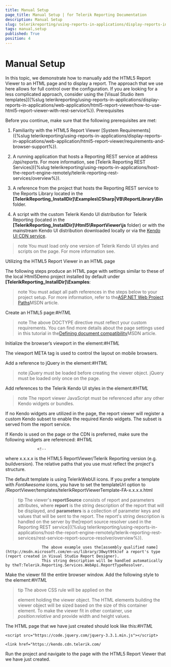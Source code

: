 ```yaml
---
title: Manual Setup
page_title: Manual Setup | for Telerik Reporting Documentation
description: Manual Setup
slug: telerikreporting/using-reports-in-applications/display-reports-in-applications/web-application/html5-report-viewer/manual-setup
tags: manual,setup
published: True
position: 4
---
```


# Manual Setup



In this topic, we demonstrate how to manually add the HTML5 Report Viewer to an HTML page and to display a report. The approach that we use here allows for full control over
        the configuration. If you are looking for a less complicated approach, 
        consider using the [Visual Studio item templates]({%slug telerikreporting/using-reports-in-applications/display-reports-in-applications/web-application/html5-report-viewer/how-to-use-html5-report-viewer-with-rest-service%}).
      Prerequisites

Before you continue, make sure that the following prerequisites are met:
        

1. Familiarity with the HTML5 Report Viewer [System Requirements]({%slug telerikreporting/using-reports-in-applications/display-reports-in-applications/web-application/html5-report-viewer/requirements-and-browser-support%}).
            

1. A running application that hosts a Reporting REST service at address */api/reports*. For more information, see
              [Telerik Reporting REST Services]({%slug telerikreporting/using-reports-in-applications/host-the-report-engine-remotely/telerik-reporting-rest-services/overview%}).
            

1. A reference from the project that hosts the Reporting REST service to the Reports Library located in the
              __[TelerikReporting_InstallDir]\Examples\CSharp|VB\ReportLibrary\Bin__ folder. 
            

1. A script with the custom Telerik Kendo UI distribution for Telerik Reporting
              (located in the __[TelerikReporting_InstallDir]\Html5\ReportViewer\js__ folder)
              or with the mainstream Kendo UI distribution downloaded locally or via the
              [Kendo UI CDN service](http://docs.telerik.com/kendo-ui/install/cdn).
            

>note You must load only one version of Telerik Kendo UI styles and scripts on the page.
                For more information see[](143e5c03-e69d-416f-9ac0-85c397b22b8e#KendoWidgetsRequirements).
>
Utilizing the HTML5 Report Viewer in an HTML page

The following steps produce an HTML page with settings similar to these of the local Html5Demo project
          installed by default under __[TelerikReporting_InstallDir]\Examples__:
        

>note You must adapt all path references in the steps below 
            to your project setup. For more information, refer to the[ASP.NET Web Project Paths](http://msdn.microsoft.com/en-us/library/ms178116.aspx)MSDN article.
>


Create an HTML5 page:#_HTML_

	
<!DOCTYPE html>
<html xmlns="http://www.w3.org/1999/xhtml">
<head>    
    <title>Telerik HTML5 Report Viewer</title>  
</head>
<body>    
</body>
</html>
				



>note The above DOCTYPE directive must reflect your custom requirements.
                    You can find more details about the page settings used in this tutorial in the[Defining document compatibility](http://msdn.microsoft.com/en-us/library/cc288325(v=vs.85).aspx)MSDN article.
>


Initialize the browser’s viewport in the <head> element:#_HTML_

	
<meta name="viewport" content="width=device-width, initial-scale=1, maximum-scale=1" />
				



The viewport META tag is used to control the layout on mobile browsers.



Add a reference to jQuery in the <head> element:#_HTML_

	
<script src="https://code.jquery.com/jquery-3.3.1.min.js"></script>
				



>note jQuery must be loaded before creating the viewer object.
>jQuery must be loaded only once on the page.
>


Add references to the Telerik Kendo UI styles in the <head> element:#_HTML_

	
<!-- the required Kendo styles -->                  
<link href="https://kendo.cdn.telerik.com/



Add references to the HTML5 Report Viewer JavaScript file in the <head> element:#_HTML_

	
<script src="/api/reports/resources/js/telerikReportViewer"></script>
				



>note The report viewer JavaScript must be referenced after any other Kendo widgets or bundles.
>


If no Kendo widgets are utilized in the page, the report viewer will register a custom Kendo
                    subset to enable the required Kendo widgets. The subset is served from the report service.
                

If Kendo is used on the page or the CDN is preferred, make sure the following widgets are referenced:
                #_HTML_

	
                  <!--
<script src="https://kendo.cdn.telerik.com/



Add a <div> element to the <body> element that will serve as a placeholder for the viewer’s widget.
                  The <div> element's ID attribute serves as a key(Id) for the viewer object.
                  Its content (*loading...*) will be displayed while the viewer’s content is being loaded (from the template). :
                #_HTML_

	
<div id="reportViewer1" class="k-widget">
    loading...
</div>
				



Add the following script element at the bottom of the <body> element and create the HTML5 Report Viewer widget for the reportViewer1 <div> 
                element that we just added:

	
<script type="text/javascript">
        $("#reportViewer1")
            .telerik_ReportViewer({
                serviceUrl: "/api/reports/",
                //templateUrl: /ReportViewer/templates/telerikReportViewerTemplate-FA-x.x.x.x.html
                reportSource: { 
					report: "Telerik.Reporting.Examples.CSharp.ProductCatalog, CSharp.ReportLibrary",
					parameters: {
						CultureID: "en"
					}
				}
            });
</script>
				



where x.x.x.x is the HTML5 ReportViewer/Telerik Reporting version (e.g. buildversion).
                  The relative paths that you use must reflect the project's structure.
                

The default template is using TelerikWebUI icons. If you prefer a template with *FontAwesome* icons, you have to set the 
                  templateUrl option to /ReportViewer/templates/telerikReportViewerTemplate-FA-x.x.x.x.html
                

>tip The viewer's __reportSource__ consists of report and parameters attributes,
                    where __report__ is the string description of the report that will be displayed, and __parameters__ is a collection of parameter keys and values that will be sent to the report.
                    The report's string description is handled on the server by the[report source resolver used in the Reporting REST service]({%slug telerikreporting/using-reports-in-applications/host-the-report-engine-remotely/telerik-reporting-rest-services/rest-service-report-source-resolver/overview%}).


                    The above example uses the[assembly qualified name](http://msdn.microsoft.com/en-us/library/30wyt9tk)of a report's type (report created in Visual Studio Report Designer).
                    This string description will be handled automatically by theT:Telerik.Reporting.Services.WebApi.ReportTypeResolver.
>


Make the viewer fill the entire browser window. Add the following style to the <head> element:#_HTML_

	
<style>
        #reportViewer1 {
            position: absolute;
            left: 5px;
            right: 5px;
            top: 5px;
            bottom: 5px;

            font-family: 'segoe ui', 'ms sans serif';

            overflow: hidden;
        }
</style>
				



>tip The above CSS rule will be applied on the <div> element holding the viewer object.
                    The HTML elements building the viewer object will be sized based on the size of this container <div> element.
                    To make the viewer fit in other container, use *position:relative* and provide width and height values.
>


The HTML page that we have just created should look like this:#_HTML_

	
<!DOCTYPE html>
<html xmlns="http://www.w3.org/1999/xhtml">
<head>
    <title>Telerik HTML5 Report Viewer</title>
    <meta name="viewport" content="width=device-width, initial-scale=1, maximum-scale=1" />

    <script src="https://code.jquery.com/jquery-3.3.1.min.js"></script>
    
    <link href="https://kendo.cdn.telerik.com/



Run the project and navigate to the page with the HTML5 Report Viewer that we have just created.
